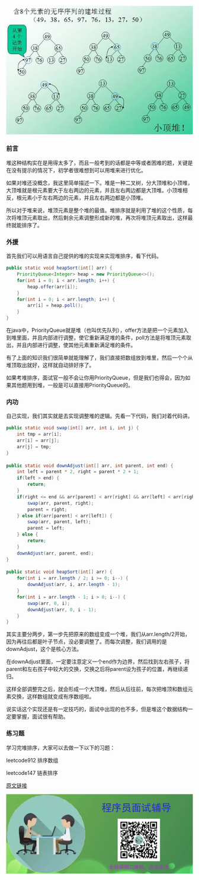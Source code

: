 ![heapSort](/assets/codes/basic/heapSort.webp "heapSort")

### 前言

堆这种结构实在是用得太多了，而且一般考到的话都是中等或者困难的题，关键是在没有提示的情况下，初学者很难想到可以用堆来进行优化。

如果对堆还没概念，我这里简单描述一下。堆是一种二叉树，分大顶堆和小顶堆，大顶堆就是根元素要大于左右两边的元素，并且左右两边都是大顶堆。小顶堆相反，根元素小于左右两边的元素，并且左右两边都是小顶堆。

所以对于堆来说，堆顶元素是整个堆的最值。堆排序就是利用了堆的这个性质，每次将堆顶元素取出，然后剩余元素调整形成新的堆，再次将堆顶元素取出，这样最终就能排序了。

### 外援

首先我们可以用语言自己提供的堆的实现来实现堆排序，看下代码。

```java
public static void heapSort(int[] arr) {
    PriorityQueue<Integer> heap = new PriorityQueue<>();
    for(int i = 0; i < arr.length; i++) {
        heap.offer(arr[i]);
    }
    for(int i = 0; i < arr.length; i++) {
        arr[i] = heap.poll();
    }
}
```

在java中，PriorityQueue就是堆（也叫优先队列），offer方法是把一个元素加入到堆里面，并且内部进行调整，使它重新满足堆的条件，poll方法是将堆顶元素取出，并且内部进行调整，使其他元素重新满足堆的条件。

有了上面的知识我们很简单就能理解了，我们直接把数组放到堆里，然后一个个从堆顶取出就好，这样就自动排好序了。

如果考堆排序，面试官一般不会让你用PriorityQueue，但是我们也得会，因为如果其他题用到堆，一般是可以直接用PriorityQueue的。

### 内功

自己实现，我们其实就是去实现调整堆的逻辑。先看一下代码，我们对着代码讲。

```java
public static void swap(int[] arr, int i, int j) {
    int tmp = arr[i];
    arr[i] = arr[j];
    arr[j] = tmp;
}

public static void downAdjust(int[] arr, int parent, int end) {
    int left = parent * 2, right = parent * 2 + 1;
    if(left > end) {
        return;
    }
    if(right <= end && arr[parent] < arr[right] && arr[left] < arr[right]) {
        swap(arr, parent, right);
        parent = right;
    } else if(arr[parent] < arr[left]) {
        swap(arr, parent, left);
        parent = left;
    } else {
        return;
    }
    downAdjust(arr, parent, end);
}

public static void heapSort(int[] arr) {
    for(int i = arr.length / 2; i >= 0; i--) {
        downAdjust(arr, i, arr.length - 1);
    }
    for(int i = arr.length - 1; i > 0; i--) {
        swap(arr, 0, i);
        downAdjust(arr, 0, i - 1);
    }
}
```

其实主要分两步，第一步先把原来的数组变成一个堆，我们从arr.length/2开始，因为再往后都是叶子节点，没必要调整了。而每次调整，我们调用的是downAdjust，这个是核心方法。

在downAdjust里面，一定要注意定义一个end作为边界，然后找到左右孩子，将parent和左右孩子中较大的交换，交换之后将parent设为孩子的位置，再继续递归。

这样全部调整完之后，就会形成一个大顶堆，然后从后往前，每次把堆顶和数组元素交换，这样数组就变成有序数组啦。

说实话这个实现还是有一定技巧的，面试中出现的也不多，但是堆这个数据结构一定要掌握，面试很有帮助。

### 练习题

学习完堆排序，大家可以去做一下以下的习题：

leetcode912 排序数组

leetcode147 链表排序

[原文链接](https://mp.weixin.qq.com/s?__biz=MzIzMTE1ODkyNQ==&mid=2649414109&idx=1&sn=8ddda988a526028c9545f82a4f9d0fea&chksm=f0b61c3fc7c19529d3053d631933562689e63c5a068e64bea2c534ac61cc634e5b4aba77f60f&token=1400467286&lang=zh_CN#rd)

![follow](/assets/follow.webp "follow")

